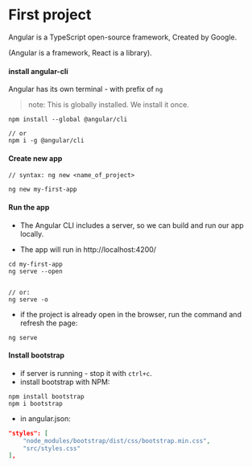 # First project

Angular is a TypeScript open-source framework, Created by Google. 

(Angular is a framework, React is a library). 

#### install angular-cli

Angular has its own terminal - with prefix of `ng`

> note: This is globally installed. We install it once.

```
npm install --global @angular/cli

// or
npm i -g @angular/cli
```

#### Create new app

```
// syntax: ng new <name_of_project>

ng new my-first-app
```

#### Run the app

- The Angular CLI includes a server, so we can build and run our app locally.

* The app will run in http://localhost:4200/

```
cd my-first-app
ng serve --open


// or:
ng serve -o
```

- if the project is already open in the browser, run the command and refresh the page:

```
ng serve
```

#### Install bootstrap

- if server is running - stop it with `ctrl+c`.
- install bootstrap with NPM:

```
npm install bootstrap
npm i bootstrap
```

- in angular.json:

```json
"styles": [
    "node_modules/bootstrap/dist/css/bootstrap.min.css",
    "src/styles.css"
],
```
